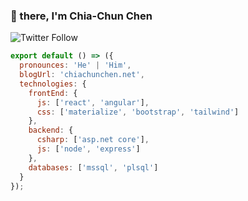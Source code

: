 ### 🖖 there, I'm Chia-Chun Chen

![Twitter Follow](https://img.shields.io/twitter/follow/chiachunchen?style=social)

```js
export default () => ({
  pronounces: 'He' | 'Him',
  blogUrl: 'chiachunchen.net',
  technologies: {
    frontEnd: {
      js: ['react', 'angular'],
      css: ['materialize', 'bootstrap', 'tailwind']
    },
    backend: {
      csharp: ['asp.net core'],
      js: ['node', 'express']      
    },
    databases: ['mssql', 'plsql']
  }
});
```
